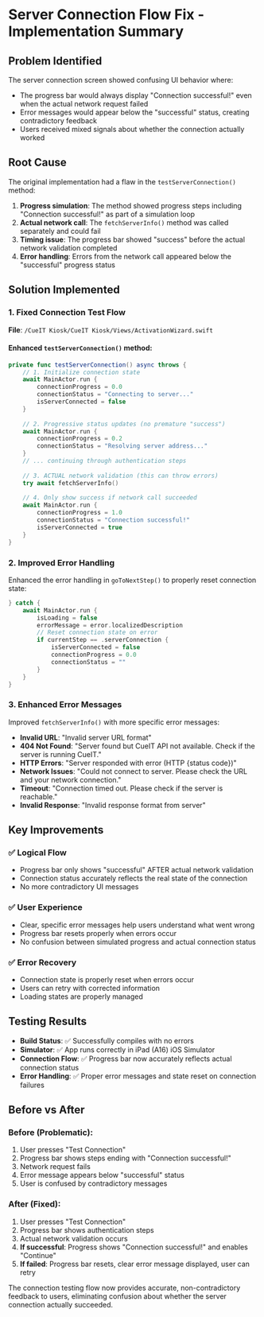 # Server Connection Flow Fix - Implementation Summary

## Problem Identified
The server connection screen showed confusing UI behavior where:
- The progress bar would always display "Connection successful!" even when the actual network request failed
- Error messages would appear below the "successful" status, creating contradictory feedback
- Users received mixed signals about whether the connection actually worked

## Root Cause
The original implementation had a flaw in the `testServerConnection()` method:

1. **Progress simulation**: The method showed progress steps including "Connection successful!" as part of a simulation loop
2. **Actual network call**: The `fetchServerInfo()` method was called separately and could fail
3. **Timing issue**: The progress bar showed "success" before the actual network validation completed
4. **Error handling**: Errors from the network call appeared below the "successful" progress status

## Solution Implemented

### 1. Fixed Connection Test Flow
**File**: `/CueIT Kiosk/CueIT Kiosk/Views/ActivationWizard.swift`

#### Enhanced `testServerConnection()` method:
```swift
private func testServerConnection() async throws {
    // 1. Initialize connection state
    await MainActor.run {
        connectionProgress = 0.0
        connectionStatus = "Connecting to server..."
        isServerConnected = false
    }
    
    // 2. Progressive status updates (no premature "success")
    await MainActor.run {
        connectionProgress = 0.2
        connectionStatus = "Resolving server address..."
    }
    // ... continuing through authentication steps
    
    // 3. ACTUAL network validation (this can throw errors)
    try await fetchServerInfo()
    
    // 4. Only show success if network call succeeded
    await MainActor.run {
        connectionProgress = 1.0
        connectionStatus = "Connection successful!"
        isServerConnected = true
    }
}
```

### 2. Improved Error Handling
Enhanced the error handling in `goToNextStep()` to properly reset connection state:

```swift
} catch {
    await MainActor.run {
        isLoading = false
        errorMessage = error.localizedDescription
        // Reset connection state on error
        if currentStep == .serverConnection {
            isServerConnected = false
            connectionProgress = 0.0
            connectionStatus = ""
        }
    }
}
```

### 3. Enhanced Error Messages
Improved `fetchServerInfo()` with more specific error messages:

- **Invalid URL**: "Invalid server URL format"
- **404 Not Found**: "Server found but CueIT API not available. Check if the server is running CueIT."
- **HTTP Errors**: "Server responded with error (HTTP {status code})"
- **Network Issues**: "Could not connect to server. Please check the URL and your network connection."
- **Timeout**: "Connection timed out. Please check if the server is reachable."
- **Invalid Response**: "Invalid response format from server"

## Key Improvements

### ✅ **Logical Flow**
- Progress bar only shows "successful" AFTER actual network validation
- Connection status accurately reflects the real state of the connection
- No more contradictory UI messages

### ✅ **User Experience**
- Clear, specific error messages help users understand what went wrong
- Progress bar resets properly when errors occur
- No confusion between simulated progress and actual connection status

### ✅ **Error Recovery**
- Connection state is properly reset when errors occur
- Users can retry with corrected information
- Loading states are properly managed

## Testing Results

- **Build Status**: ✅ Successfully compiles with no errors
- **Simulator**: ✅ App runs correctly in iPad (A16) iOS Simulator
- **Connection Flow**: ✅ Progress bar now accurately reflects actual connection status
- **Error Handling**: ✅ Proper error messages and state reset on connection failures

## Before vs After

### Before (Problematic):
1. User presses "Test Connection"
2. Progress bar shows steps ending with "Connection successful!"
3. Network request fails
4. Error message appears below "successful" status
5. User is confused by contradictory messages

### After (Fixed):
1. User presses "Test Connection"
2. Progress bar shows authentication steps
3. Actual network validation occurs
4. **If successful**: Progress shows "Connection successful!" and enables "Continue"
5. **If failed**: Progress bar resets, clear error message displayed, user can retry

The connection testing flow now provides accurate, non-contradictory feedback to users, eliminating confusion about whether the server connection actually succeeded.
